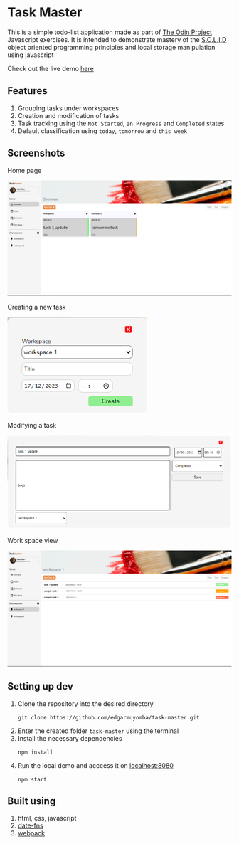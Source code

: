 # Task Master
This is a simple todo-list application made as part of [The Odin Project](https://www.theodinproject.com/dashboard) Javascript exercises. It is intended to demonstrate mastery of the [S.O.L.I.D](https://wearecommunity.io/communities/epam-poland/articles/1190#:~:text=your%20systems%20correctly.-,SOLID%20is%20an%20acronym%20for%20five%20main%20principles%20of%20Object,principle%20and%20dependency%20inversion%20principle.) object oriented programming principles and local storage manipulation using javascript

Check out the live demo [here](https://edgarmuyomba.github.io/task-master/)

## Features
1. Grouping tasks under workspaces
2. Creation and modification of tasks
3. Task tracking using the `Not Started`, `In Progress` and `Completed` states
4. Default classification using `today`, `tomorrow` and `this week`

## Screenshots
Home page

![Home Page](./screenshots/homepage.png)

Creating a new task

![New task](./screenshots/newtask.png)

Modifying a task

![Edit a task](./screenshots/modify.png)

Work space view

![Workspace](./screenshots/workspace.png)

## Setting up dev
1. Clone the repository into the desired directory
   ```
   git clone https://github.com/edgarmuyomba/task-master.git
   ```
2. Enter the created folder `task-master` using the terminal
3. Install the necessary dependencies
   ```
   npm install
   ```
4. Run the local demo and acccess it on [localhost:8080](localhost:8080)
   ```
   npm start
   ```

## Built using 
1. html, css, javascript
2. [date-fns](https://www.npmjs.com/package/date-fns)
3. [webpack](https://webpack.js.org/)